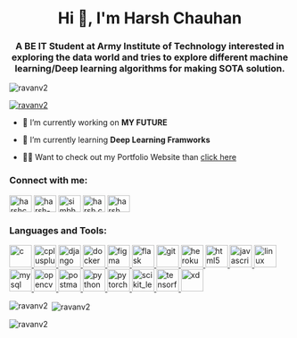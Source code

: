 <h1 align="center">Hi 👋, I'm Harsh Chauhan</h1>
<h3 align="center">A BE IT Student at Army Institute of Technology interested in exploring the data world and tries to explore different machine learning/Deep learning algorithms for making SOTA solution.</h3>

<p align="left"> <img src="https://komarev.com/ghpvc/?username=ravanv2&label=Profile%20views&color=0e75b6&style=flat" alt="ravanv2" /> </p>

<p align="left"> <a href="https://github.com/ryo-ma/github-profile-trophy"><img src="https://github-profile-trophy.vercel.app/?username=ravanv2" alt="ravanv2" /></a> </p>

- 🔭 I’m currently working on **MY FUTURE**

- 🌱 I’m currently learning **Deep Learning Framworks**

- 👨‍💻 Want to check out my Portfolio Website than [click here](https://ravanv2.github.io/My_Portfolio/index.html)


<h3 align="left">Connect with me:</h3>
<p align="left">
<a href="https://twitter.com/harshch44725686" target="blank"><img align="center" src="https://cdn.jsdelivr.net/npm/simple-icons@3.0.1/icons/twitter.svg" alt="harshch44725686" height="30" width="40" /></a>
<a href="https://linkedin.com/in/harsh-chauhan-539a51176" target="blank"><img align="center" src="https://cdn.jsdelivr.net/npm/simple-icons@3.0.1/icons/linkedin.svg" alt="harsh-chauhan-539a51176" height="30" width="40" /></a>
<a href="https://kaggle.com/simbha" target="blank"><img align="center" src="https://cdn.jsdelivr.net/npm/simple-icons@3.0.1/icons/kaggle.svg" alt="simbha" height="30" width="40" /></a>
<a href="https://fb.com/harsh.chauhan.3363334/" target="blank"><img align="center" src="https://cdn.jsdelivr.net/npm/simple-icons@3.0.1/icons/facebook.svg" alt="harsh.chauhan.3363334/" height="30" width="40" /></a>
<a href="https://instagram.com/harsh.___.chauhan/" target="blank"><img align="center" src="https://cdn.jsdelivr.net/npm/simple-icons@3.0.1/icons/instagram.svg" alt="harsh.___.chauhan/" height="30" width="40" /></a>
</p>

<h3 align="left">Languages and Tools:</h3>
<p align="left"> <a href="https://www.cprogramming.com/" target="_blank"> <img src="https://devicons.github.io/devicon/devicon.git/icons/c/c-original.svg" alt="c" width="40" height="40"/> </a> <a href="https://www.w3schools.com/cpp/" target="_blank"> <img src="https://devicons.github.io/devicon/devicon.git/icons/cplusplus/cplusplus-original.svg" alt="cplusplus" width="40" height="40"/> </a> <a href="https://www.djangoproject.com/" target="_blank"> <img src="https://devicons.github.io/devicon/devicon.git/icons/django/django-original.svg" alt="django" width="40" height="40"/> </a> <a href="https://www.docker.com/" target="_blank"> <img src="https://devicons.github.io/devicon/devicon.git/icons/docker/docker-original-wordmark.svg" alt="docker" width="40" height="40"/> </a> <a href="https://www.figma.com/" target="_blank"> <img src="https://www.vectorlogo.zone/logos/figma/figma-icon.svg" alt="figma" width="40" height="40"/> </a> <a href="https://flask.palletsprojects.com/" target="_blank"> <img src="https://www.vectorlogo.zone/logos/pocoo_flask/pocoo_flask-icon.svg" alt="flask" width="40" height="40"/> </a> <a href="https://git-scm.com/" target="_blank"> <img src="https://www.vectorlogo.zone/logos/git-scm/git-scm-icon.svg" alt="git" width="40" height="40"/> </a> <a href="https://heroku.com" target="_blank"> <img src="https://www.vectorlogo.zone/logos/heroku/heroku-icon.svg" alt="heroku" width="40" height="40"/> </a> <a href="https://www.w3.org/html/" target="_blank"> <img src="https://devicons.github.io/devicon/devicon.git/icons/html5/html5-original-wordmark.svg" alt="html5" width="40" height="40"/> </a> <a href="https://developer.mozilla.org/en-US/docs/Web/JavaScript" target="_blank"> <img src="https://devicons.github.io/devicon/devicon.git/icons/javascript/javascript-original.svg" alt="javascript" width="40" height="40"/> </a> <a href="https://www.linux.org/" target="_blank"> <img src="https://devicons.github.io/devicon/devicon.git/icons/linux/linux-original.svg" alt="linux" width="40" height="40"/> </a> <a href="https://www.mysql.com/" target="_blank"> <img src="https://devicons.github.io/devicon/devicon.git/icons/mysql/mysql-original-wordmark.svg" alt="mysql" width="40" height="40"/> </a> <a href="https://opencv.org/" target="_blank"> <img src="https://www.vectorlogo.zone/logos/opencv/opencv-icon.svg" alt="opencv" width="40" height="40"/> </a> <a href="https://postman.com" target="_blank"> <img src="https://www.vectorlogo.zone/logos/getpostman/getpostman-icon.svg" alt="postman" width="40" height="40"/> </a> <a href="https://www.python.org" target="_blank"> <img src="https://devicons.github.io/devicon/devicon.git/icons/python/python-original.svg" alt="python" width="40" height="40"/> </a> <a href="https://pytorch.org/" target="_blank"> <img src="https://www.vectorlogo.zone/logos/pytorch/pytorch-icon.svg" alt="pytorch" width="40" height="40"/> </a> <a href="https://scikit-learn.org/" target="_blank"> <img src="https://upload.wikimedia.org/wikipedia/commons/0/05/Scikit_learn_logo_small.svg" alt="scikit_learn" width="40" height="40"/> </a> <a href="https://www.tensorflow.org" target="_blank"> <img src="https://www.vectorlogo.zone/logos/tensorflow/tensorflow-icon.svg" alt="tensorflow" width="40" height="40"/> </a> <a href="https://www.adobe.com/products/xd.html" target="_blank"> <img src="https://cdn.worldvectorlogo.com/logos/adobe-xd.svg" alt="xd" width="40" height="40"/> </a> </p>

<p><img align="left" src="https://github-readme-stats.vercel.app/api/top-langs?username=ravanv2&show_icons=true&locale=en&layout=compact" alt="ravanv2" /></p>

<p>&nbsp;<img align="center" src="https://github-readme-stats.vercel.app/api?username=ravanv2&show_icons=true&locale=en" alt="ravanv2" /></p>

<p><img align="center" src="https://github-readme-streak-stats.herokuapp.com/?user=ravanv2&" alt="ravanv2" /></p>
